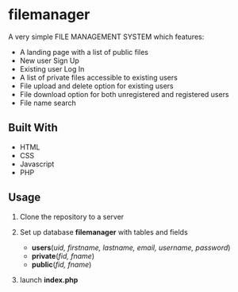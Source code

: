 # filemanager

A very simple FILE MANAGEMENT SYSTEM which features:
* A landing page with a list of  public files
* New user Sign Up
* Existing user Log In
* A list of private files accessible to existing users
* File upload and delete option for existing users
* File download option for both unregistered and registered users
* File name search


## Built With
* HTML
* CSS
* Javascript
* PHP


## Usage
1. Clone the repository to a server

2. Set up database **filemanager** with tables and fields
   - **users**(*uid, firstname, lastname, email, username, password*)
   - **private**(*fid, fname*)
   - **public**(*fid, fname*)

3. launch **index.php**



